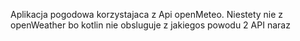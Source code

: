 Aplikacja pogodowa korzystajaca z Api openMeteo. Niestety nie z openWeather bo kotlin nie obsluguje z jakiegos powodu 2 API naraz
